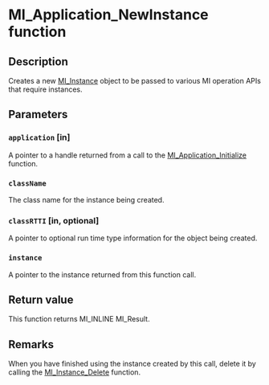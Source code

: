 # MI_Application_NewInstance function

## Description

Creates a new [MI_Instance](https://learn.microsoft.com/windows/desktop/api/mi/ns-mi-mi_instance) object to be passed to various MI operation APIs that require instances.

## Parameters

### `application` [in]

A pointer to a handle returned from a call to the [MI_Application_Initialize](https://learn.microsoft.com/previous-versions/windows/desktop/api/mi/nf-mi-mi_application_initializev1) function.

### `className`

The class name for the instance being created.

### `classRTTI` [in, optional]

A pointer to optional run time type information for the object being created.

### `instance`

A pointer to the instance returned from this function call.

## Return value

This function returns MI_INLINE MI_Result.

## Remarks

When you have finished using the instance created by this call, delete it by calling the [MI_Instance_Delete](https://learn.microsoft.com/previous-versions/windows/desktop/api/mi/nf-mi-mi_instance_delete) function.
